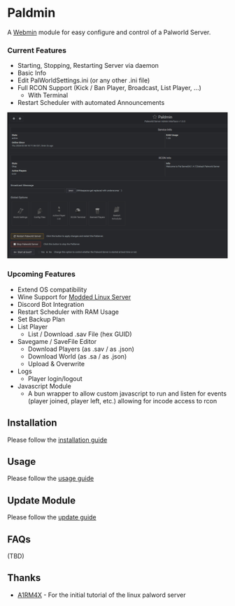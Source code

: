 # Paldmin
A [Webmin](https://webmin.com/) module for easy configure and control of a Palworld Server.

### Current Features
* Starting, Stopping, Restarting Server via daemon
* Basic Info
* Edit PalWorldSettings.ini (or any other .ini file)
* Full RCON Support (Kick / Ban Player, Broadcast, List Player, ...)
	* With Terminal
* Restart Scheduler with automated Announcements

![Screenshot of Paldmin](./docs/images/readme_01.PNG)

### Upcoming Features
* Extend OS compatibility
* Wine Support for [Modded Linux Server](https://github.com/CuteNatalie/Palworld-Modded-Server-Linux)
* Discord Bot Integration 
* Restart Scheduler with RAM Usage
* Set Backup Plan
* List Player
	* List / Download .sav File (hex GUID)
* Savegame / SaveFile Editor
	* Download Players (as .sav / as .json)
	* Download World (as .sa / as .json)
	* Upload & Overwrite
* Logs
	* Player login/logout
* Javascript Module
	* A bun wrapper to allow custom javascript to run and listen for events (player joined, player left, etc.) allowing for incode access to rcon  

## Installation

Please follow the [installation guide](./docs/install.md)

## Usage

Please follow the [usage guide](./docs/usage.md)

## Update Module

Please follow the [update guide](./docs/update.md)

## FAQs

(TBD)

## Thanks

* [A1RM4X](https://github.com/A1RM4X) - For the initial tutorial of the linux palword server
